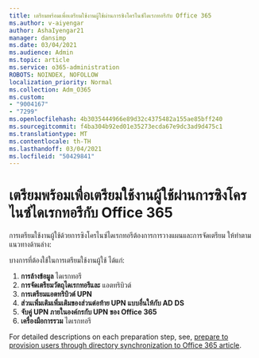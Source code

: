 ```yaml
---
title: เตรียมพร้อมเพื่อเตรียมใช้งานผู้ใช้ผ่านการซิงโครไนซ์ไดเรกทอรีกับ Office 365
ms.author: v-aiyengar
author: AshaIyengar21
manager: dansimp
ms.date: 03/04/2021
ms.audience: Admin
ms.topic: article
ms.service: o365-administration
ROBOTS: NOINDEX, NOFOLLOW
localization_priority: Normal
ms.collection: Adm_O365
ms.custom:
- "9004167"
- "7299"
ms.openlocfilehash: 4b3035444966e89d32c4375482a155ae85bff240
ms.sourcegitcommit: f4ba304b92ed01e35273ecda67e9dc3ad9d475c1
ms.translationtype: MT
ms.contentlocale: th-TH
ms.lasthandoff: 03/04/2021
ms.locfileid: "50429841"
---
```

# <a name="prepare-to-provision-users-through-directory-synchronization-to-office-365"></a>เตรียมพร้อมเพื่อเตรียมใช้งานผู้ใช้ผ่านการซิงโครไนซ์ไดเรกทอรีกับ Office 365

การเตรียมใช้งานผู้ใช้ด้วยการซิงโครไนซ์ไดเรกทอรีต้องการการวางแผนและการจัดเตรียม ให้ทําตามแนวทางด้านล่าง:

บางการที่ต้องใช้ในการเตรียมใช้งานผู้ใช้ ได้แก่:
1. **การล้างข้อมูล** ไดเรกทอรี
1. **การจัดเตรียมวัตถุไดเรกทอรีและ** แอตทริบิวต์
1. **การเตรียมแอตทริบิวต์ UPN**
1. **ส่วนเพิ่มเติมเพิ่มเติมของส่วนต่อท้าย UPN แบบอื่นให้กับ AD DS**
1. **จับคู่ UPN ภายในองค์กรกับ UPN ของ Office 365**
1. **เครื่องมือการรวม** ไดเรกทอรี

For detailed descriptions on each preparation step, see, [prepare to provision users through directory synchronization to Office 365 article](https://aka.ms/office365assistantprovisionuserstooffice365).